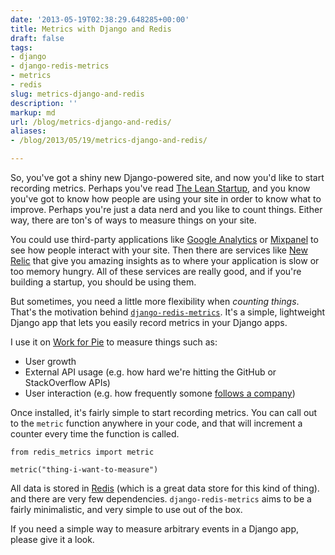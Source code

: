 ```yaml
---
date: '2013-05-19T02:38:29.648285+00:00'
title: Metrics with Django and Redis
draft: false
tags:
- django
- django-redis-metrics
- metrics
- redis
slug: metrics-django-and-redis
description: ''
markup: md
url: /blog/metrics-django-and-redis/
aliases:
- /blog/2013/05/19/metrics-django-and-redis/

---
```


So, you've got a shiny new Django-powered site, and now you'd like to start
recording metrics. Perhaps you've read [The
Lean Startup](http://theleanstartup.com/), and you know you've got to know how people are using your
site in order to know what to improve. Perhaps you're just a data nerd and you
like to count things. Either way, there are ton's of ways to measure things
on your site.


You could use third-party applications like [Google Analytics](http://www.google.com/analytics/) or [Mixpanel](https://mixpanel.com/) to see how
people interact with your site. Then there are services like [New Relic](https://newrelic.com/) that give you amazing insights as to where your application is slow
or too memory hungry. All of these services are really good, and if you're building
a startup, you should be using them.


But sometimes, you need a little more flexibility when *counting things*.
That's the motivation behind [`django-redis-metrics`](https://github.com/bradmontgomery/django-redis-metrics). It's a simple, lightweight Django app that
lets you easily record metrics in your Django apps.


I use it on [Work for Pie](https://workforpie.com) to measure
things such as:


* User growth
* External API usage (e.g. how hard we're hitting the GitHub or StackOverflow APIs)
* User interaction (e.g. how frequently somone
 [follows a company](https://workforpie.com/companies/gallery/))


Once installed, it's fairly simple to start recording metrics. You can call
out to the `metric` function anywhere in your code, and that will
increment a counter every time the function is called.




```
from redis_metrics import metric

metric("thing-i-want-to-measure")
```

All data is stored in [Redis](http://redis.io/) (which is a great
data store for this kind of thing). and there are very
few dependencies. `django-redis-metrics` aims to be a fairly
minimalistic, and very simple to use out of the box.


If you need a simple way to measure arbitrary events in a Django app, please
give it a look.

